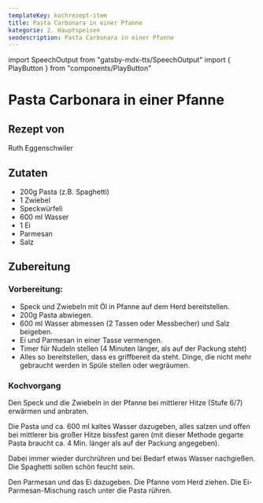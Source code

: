 ```yaml
---
templateKey: kochrezept-item
title: Pasta Carbonara in einer Pfanne
kategorie: 2. Hauptspeisen
seodescription: Pasta Carbonara in einer Pfanne
---
```

import SpeechOutput from "gatsby-mdx-tts/SpeechOutput"
import { PlayButton } from "components/PlayButton"

<SpeechOutput id="kochrezept-ruth-eggenschwiler-carbonara" customPlayButton={PlayButton}>

# Pasta Carbonara in einer Pfanne

## Rezept von
Ruth Eggenschwiler

## Zutaten
- 200g Pasta (z.B. Spaghetti)
- 1 Zwiebel
- Speckwürfeli
- 600 ml Wasser
- 1 Ei
- Parmesan
- Salz


## Zubereitung
### Vorbereitung: 

- Speck und Zwiebeln mit Öl in Pfanne auf dem Herd bereitstellen.
- 200g Pasta abwiegen.
- 600 ml Wasser abmessen (2 Tassen oder Messbecher) und Salz beigeben.
- Ei und Parmesan in einer Tasse vermengen.
- Timer für Nudeln stellen (4 Minuten länger, als auf der Packung steht)
- Alles so bereitstellen, dass es griffbereit da steht. Dinge, die nicht mehr gebraucht werden in Spüle stellen oder wegräumen. 

### Kochvorgang

Den Speck und die Zwiebeln in der Pfanne bei mittlerer Hitze (Stufe 6/7) erwärmen und anbraten.
  
Die Pasta und ca. 600 ml kaltes Wasser dazugeben, alles salzen und offen bei mittlerer bis großer Hitze bissfest garen (mit dieser Methode gegarte Pasta braucht ca. 4 Min. länger als auf der Packung angegeben). 

Dabei immer wieder durchrühren und bei Bedarf etwas Wasser nachgießen. Die Spaghetti sollen schön feucht sein. 

Den Parmesan und das Ei dazugeben. Die Pfanne vom Herd ziehen. Die Ei-Parmesan-Mischung rasch unter die Pasta rühren. 


</SpeechOutput>